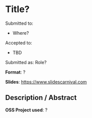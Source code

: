# Title?

Submitted to:
- Where?

Accepted to: 
- TBD

Submitted as: Role?

**Format**: ?

**Slides**: https://www.slidescarnival.com

## Description / Abstract

**OSS Project used**: ?